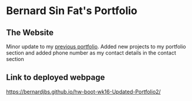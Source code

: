 # Bernard Sin Fat's Portfolio

## The Website
Minor update to my [previous portfolio](https://bernardjbs.github.io/hw-boot-wk08-Updated-Portfolio/). Added new projects to my portfolio section and added phone number as my contact details in the contact section


## Link to deployed webpage
https://bernardjbs.github.io/hw-boot-wk16-Updated-Portfolio2/